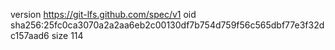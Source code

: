 version https://git-lfs.github.com/spec/v1
oid sha256:25fc0ca3070a2a2aa6eb2c00130df7b754d759f56c565dbf77e3f32dc157aad6
size 114
